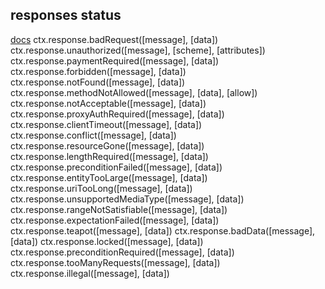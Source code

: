 ## responses status

[docs](https://strapi.gitee.io/documentation/3.0.0-alpha.x/guides/responses.html#advanced-responses)
ctx.response.badRequest([message], [data])
ctx.response.unauthorized([message], [scheme], [attributes])
ctx.response.paymentRequired([message], [data])
ctx.response.forbidden([message], [data])
ctx.response.notFound([message], [data])
ctx.response.methodNotAllowed([message], [data], [allow])
ctx.response.notAcceptable([message], [data])
ctx.response.proxyAuthRequired([message], [data])
ctx.response.clientTimeout([message], [data])
ctx.response.conflict([message], [data])
ctx.response.resourceGone([message], [data])
ctx.response.lengthRequired([message], [data])
ctx.response.preconditionFailed([message], [data])
ctx.response.entityTooLarge([message], [data])
ctx.response.uriTooLong([message], [data])
ctx.response.unsupportedMediaType([message], [data])
ctx.response.rangeNotSatisfiable([message], [data])
ctx.response.expectationFailed([message], [data])
ctx.response.teapot([message], [data])
ctx.response.badData([message], [data])
ctx.response.locked([message], [data])
ctx.response.preconditionRequired([message], [data])
ctx.response.tooManyRequests([message], [data])
ctx.response.illegal([message], [data])